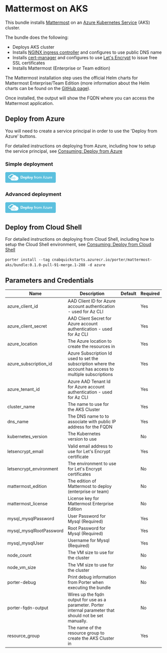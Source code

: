 # Mattermost on AKS

This bundle installs [Mattermost](https://mattermost.com/) on an [Azure Kubernetes Service](https://azure.microsoft.com/en-gb/services/kubernetes-service/) (AKS) cluster.

The bundle does the following:
- Deploys AKS cluster
- Installs [NGINX ingress controller](https://kubernetes.github.io/ingress-nginx/) and configures to use public DNS name
- Installs [cert-manager](https://github.com/jetstack/cert-manager) and configures to use [Let's Encrypt](https://letsencrypt.org/) to issue free SSL certificates
- Installs Mattermost (Enterprise or Team edition)

The Mattermost installation step uses the official Helm charts for Mattermost Enterprise/Team Edition (more information about the Helm charts can be found on the [GitHub page](https://github.com/mattermost/mattermost-helm/tree/master/charts)).

Once installed, the output will show the FQDN where you can access the Mattermost application.

## Deploy from Azure


You will need to create a service principal in order to use the 'Deploy from Azure' buttons.


For detailed instructions on deploying from Azure, including how to setup the service principal, see [Consuming: Deploy from Azure](../../docs/consuming.md#deploy-from-azure)

### Simple deployment


<a href="https://portal.azure.com/#create/Microsoft.Template/uri/https%3A%2F%2Fraw.githubusercontent.com%2FAzure%2Fazure-cnab-quickstarts%2Ffeature%2Fmattermost-aks%2Fporter%2Fmattermost-aks%2Fazuredeploy-simple.json" target="_blank"><img src="https://raw.githubusercontent.com/endjin/CNAB.Quickstarts/master/images/Deploy-from-Azure.png"/></a>

### Advanced deployment


<a href="https://portal.azure.com/#create/Microsoft.Template/uri/https%3A%2F%2Fraw.githubusercontent.com%2FAzure%2Fazure-cnab-quickstarts%2Ffeature%2Fmattermost-aks%2Fporter%2Fmattermost-aks%2Fazuredeploy-advanced.json" target="_blank"><img src="https://raw.githubusercontent.com/endjin/CNAB.Quickstarts/master/images/Deploy-from-Azure.png"/></a>


## Deploy from Cloud Shell


For detailed instructions on deploying from Cloud Shell, including how to setup the Cloud Shell environment, see [Consuming: Deploy from Cloud Shell](../../docs/consuming.md#deploy-from-cloud-shell)


```porter install --tag cnabquickstarts.azurecr.io/porter/mattermost-aks/bundle:0.1.0-pull-91-merge.1-288 -d azure```


## Parameters and Credentials

 | Name | Description | Default | Required | 
 | --- | --- | --- | --- | 
 | azure_client_id | AAD Client ID for Azure account authentication - used for Az CLI |  | Yes
azure_client_secret | AAD Client Secret for Azure account authentication - used for Az CLI |  | Yes
azure_location | The Azure location to create the resources in |  | Yes
azure_subscription_id | Azure Subscription Id used to set the subscription where the account has access to multiple subscriptions |  | Yes
azure_tenant_id | Azure AAD Tenant Id for Azure account authentication  - used for Az CLI |  | Yes
cluster_name | The name to use for the AKS Cluster |  | Yes
dns_name | The DNS name to to associate with public IP address for the FQDN |  | Yes
kubernetes_version | The Kubernetes version to use |  | No
letsencrypt_email | Valid email address to use for Let's Encrypt certificate |  | Yes
letsencrypt_environment | The environment to use for Let's Encrypt certificates |  | No
mattermost_edition | The edition of Mattermost to deploy (enterprise or team) |  | No
mattermost_license | License key for Mattermost Enterprise Edition |  | No
mysql_mysqlPassword | User Password for Mysql (Required) |  | Yes
mysql_mysqlRootPassword | Root Password for Mysql (Required) |  | Yes
mysql_mysqlUser | Username for Mysql (Required) |  | Yes
node_count | The VM size to use for the cluster |  | No
node_vm_size | The VM size to use for the cluster |  | No
porter-debug | Print debug information from Porter when executing the bundle |  | No
porter-fqdn-output | Wires up the fqdn output for use as a parameter. Porter internal parameter that should not be set manually. |  | No
resource_group | The name of the resource group to create the AKS Cluster in |  | Yes | 
